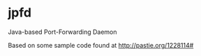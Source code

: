jpfd
====

Java-based Port-Forwarding Daemon

Based on some sample code found at http://pastie.org/1228114#
